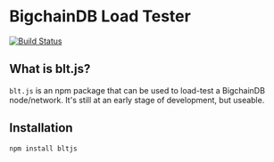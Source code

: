 # **B**igchainDB **L**oad **T**ester

[![Build Status](https://travis-ci.org/artus/bltjs.svg?branch=master)](https://travis-ci.org/artus/bltjs)

## What is blt.js?

`blt.js` is an npm package that can be used to load-test a BigchainDB node/network. It's still at an early stage of development, but useable.

## Installation

```shell
npm install bltjs
```
